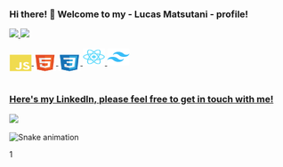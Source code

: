 ### Hi there! 👋 Welcome to my - Lucas Matsutani - profile!

<div>
  <a href="https://github.com/lucasmatsutani">
  <img height="180em" src="https://github-readme-stats.vercel.app/api?username=lucasmatsutani&show_icons=true&theme=tokyonight&include_all_commits=true&count_private=true"/>
  <img height="180em" src="https://github-readme-stats.vercel.app/api/top-langs/?username=lucasmatsutani&layout=compact&langs_count=6&theme=tokyonight"/>
</div>
<div style="display: inline_block"><br>
  <img align="center" alt="Js" height="30" width="40" src="https://raw.githubusercontent.com/devicons/devicon/master/icons/javascript/javascript-plain.svg">
  <img align="center" alt="HTML" height="30" width="40" src="https://raw.githubusercontent.com/devicons/devicon/master/icons/html5/html5-original.svg">
  <img align="center" alt="CSS" height="30" width="40" src="https://raw.githubusercontent.com/devicons/devicon/master/icons/css3/css3-original.svg">
  <img align="center  alt="CSS" height="30" width="40" src="https://raw.githubusercontent.com/devicons/devicon/master/icons/react/react-original.svg">
  <img align="center  alt="CSS" height="30" width="40" src="https://raw.githubusercontent.com/devicons/devicon/master/icons/tailwindcss/tailwindcss-original.svg">
  
</div>
 
 <br>
 
  ### Here's my LinkedIn, please feel free to get in touch with me!
 
<div> 
  <a href="https://www.linkedin.com/in/lucas-kenji-m-ba366211a/" target="_blank"><img src="https://img.shields.io/badge/-LinkedIn-%230077B5?style=for-the-badge&logo=linkedin&logoColor=white" target="_blank"></a> 
 
  ![Snake animation](https://github.com/lucasmatsutani/lucasmatsutani/blob/output/github-contribution-grid-snake.svg)

</div>
1
